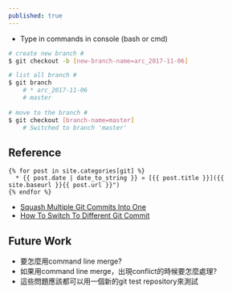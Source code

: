 ```yaml
---
published: true
---
```

* Type in commands in console (bash or cmd)

```bash
# create new branch #
$ git checkout -b [new-branch-name=arc_2017-11-06]

# list all branch #
$ git branch
    # * arc_2017-11-06
    # master
    
# move to the branch #
$ git checkout [branch-name=master]
    # Switched to branch 'master'
```

## Reference
    {% for post in site.categories[git] %}
      * {{ post.date | date_to_string }} » [{{ post.title }}]({{ site.baseurl }}{{ post.url }}")
    {% endfor %}

* [Squash Multiple Git Commits Into One]({{site.url}}{{site.baseurl}}/squash-multiple-git-commits-into-one.html)
* [How To Switch To Different Git Commit]({{site.url}}{{site.baseurl}}/how-to-switch-to-different-git-commit.html)

## Future Work
* 要怎麼用command line merge?
* 如果用command line merge，出現conflict的時候要怎麼處理?
* 這些問題應該都可以用一個新的git test repository來測試
